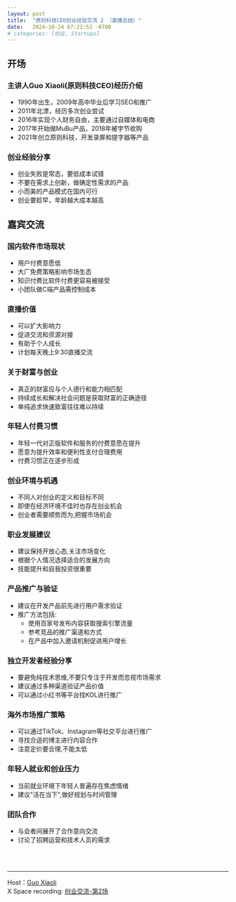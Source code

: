 ```yaml
---
layout: post
title:  "原则科技CEO创业经验交流 2 （直播总结）"
date:   2024-10-24 07:22:53 -0700
# categories: [创业, Startups]
---
```


## 开场
### 主讲人Guo Xiaoli(原则科技CEO)经历介绍
- 1990年出生，2009年高中毕业后学习SEO和推广
- 2011年北漂，经历多次创业尝试
- 2016年实现个人财务自由，主要通过自媒体和电商
- 2017年开始做MuBu产品，2018年被字节收购
- 2021年创立原则科技，开发录屏和提字器等产品

### 创业经验分享
- 创业失败是常态，要低成本试错
- 不要在需求上创新，做确定性需求的产品
- 小而美的产品模式在国内可行
- 创业要趁早，年龄越大成本越高

## 嘉宾交流
### 国内软件市场现状
- 用户付费意愿低
- 大厂免费策略影响市场生态
- 知识付费比软件付费更容易被接受
- 小团队做C端产品需控制成本

### 直播价值
- 可以扩大影响力
- 促进交流和资源对接
- 有助于个人成长
- 计划每天晚上9:30直播交流

### 关于财富与创业
- 真正的财富应与个人德行和能力相匹配
- 持续成长和解决社会问题是获取财富的正确途径
- 单纯追求快速致富往往难以持续


### 年轻人付费习惯
- 年轻一代对正版软件和服务的付费意愿在提升
- 愿意为提升效率和便利性支付合理费用
- 付费习惯正在逐步形成

### 创业环境与机遇
- 不同人对创业的定义和目标不同
- 即使在经济环境不佳时也存在创业机会
- 创业者需要顺势而为,把握市场机会

### 职业发展建议
- 建议保持开放心态,关注市场变化
- 根据个人情况选择适合的发展方向
- 技能提升和自我投资很重要

### 产品推广与验证
- 建议在开发产品前先进行用户需求验证
- 推广方法包括:
  - 使用百家号发布内容获取搜索引擎流量
  - 参考竞品的推广渠道和方式
  - 在产品中加入邀请机制促进用户增长

### 独立开发者经验分享
- 要避免纯技术思维,不要只专注于开发而忽视市场需求
- 建议通过多种渠道验证产品价值
- 可以通过小红书等平台找KOL进行推广

### 海外市场推广策略
- 可以通过TikTok、Instagram等社交平台进行推广
- 寻找合适的博主进行内容合作
- 注意定价要合理,不能太低

### 年轻人就业和创业压力
- 当前就业环境下年轻人普遍存在焦虑情绪
- 建议"活在当下",做好规划与时间管理

### 团队合作
- 与会者间展开了合作意向交流
- 讨论了招聘运营和技术人员的需求


<br>
<br>

---

Host：[Guo Xiaoli](https://x.com/Guoxiaoli0)  
X Space recording: [创业交流-第2场](https://x.com/i/spaces/1YqGovWOXyyKv)
